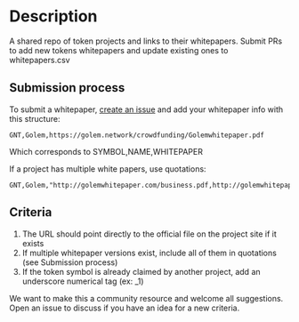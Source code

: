 # Description

A shared repo of token projects and links to their whitepapers. Submit PRs to add new tokens whitepapers and update existing ones to whitepapers.csv

## Submission process

To submit a whitepaper, [create an issue](https://help.github.com/articles/creating-an-issue/) and add your whitepaper info with this structure:  

```
GNT,Golem,https://golem.network/crowdfunding/Golemwhitepaper.pdf
```

Which corresponds to SYMBOL,NAME,WHITEPAPER

If a project has multiple white papers, use quotations:

```
GNT,Golem,"http://golemwhitepaper.com/business.pdf,http://golemwhitepaper.com/technical.pdf,http://golemwhitepaper.com/marketplace.pdf"
```

## Criteria
1. The URL should point directly to the official file on the project site if it exists
2. If multiple whitepaper versions exist, include all of them in quotations (see Submission process)
3. If the token symbol is already claimed by another project, add an underscore numerical tag (ex: _1)


We want to make this a community resource and welcome all suggestions. Open an issue to discuss if you have an idea for a new criteria. 
